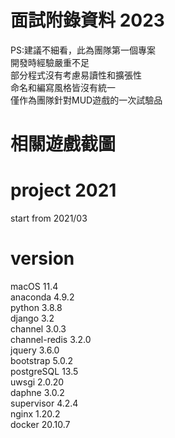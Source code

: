 # 面試附錄資料 2023
PS:建議不細看，此為團隊第一個專案  
開發時經驗嚴重不足  
部分程式沒有考慮易讀性和擴張性  
命名和編寫風格皆沒有統一  
僅作為團隊針對MUD遊戲的一次試驗品  

# 相關遊戲截圖


# project 2021
start from 2021/03

# version
macOS 11.4  
anaconda 4.9.2  
python 3.8.8  
django 3.2  
channel 3.0.3  
channel-redis 3.2.0  
jquery 3.6.0  
bootstrap 5.0.2  
postgreSQL 13.5  
uwsgi 2.0.20  
daphne 3.0.2  
supervisor 4.2.4  
nginx 1.20.2  
docker 20.10.7  
